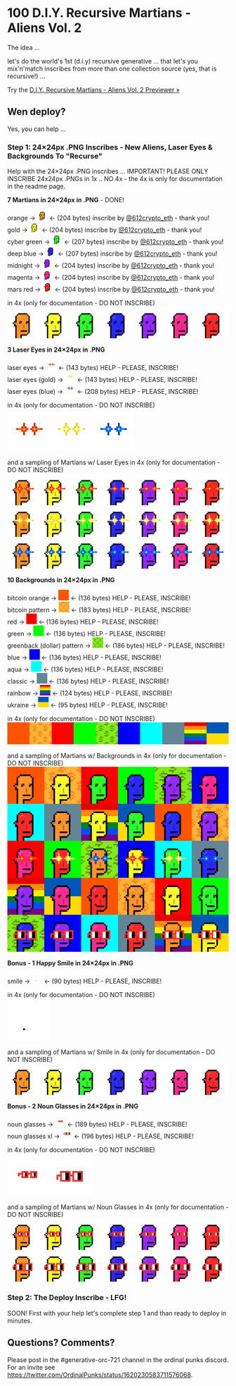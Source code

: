 # 100 D.I.Y. Recursive Martians - Aliens Vol. 2


The idea ...

let's do the world's 1st (d.i.y) recursive generative ...
that let's you mix'n'match inscribes from more than one collection source (yes, that is recursive!) ...

Try the [D.I.Y. Recursive Martians - Aliens Vol. 2 Previewer »](https://ordbase.github.io/generative-orc-721/diymartians)



## Wen deploy?

Yes, you can help ...

### Step 1:  24×24px .PNG Inscribes - New Aliens, Laser Eyes & Backgrounds To "Recurse"

Help with the 24×24px .PNG inscribes ...      IMPORTANT! PLEASE ONLY INSCRIBE 24x24px .PNGs in 1x .. NO 4x -  the 4x is only for documentation in the readme page.


**7 Martians in 24×24px in .PNG**   - DONE!

orange -> ![](i/orange.png)  <- (204 bytes)   inscribe by [@612crypto_eth](https://twitter.com/612crypto_eth) - thank you!<br>
gold       ->   ![](i/gold.png)  <-  (204 bytes)  inscribe by  [@612crypto_eth](https://twitter.com/612crypto_eth) - thank you!<br>
cyber green  ->  ![](i/cybergreen.png)  <-  (207 bytes)  inscribe by  [@612crypto_eth](https://twitter.com/612crypto_eth) - thank you!<br>
deep blue   ->   ![](i/deepblue.png)  <- (207 bytes)    inscribe by  [@612crypto_eth](https://twitter.com/612crypto_eth) - thank you!<br>
midnight   ->    ![](i/midnight.png)  <- (204 bytes)  inscribe by  [@612crypto_eth](https://twitter.com/612crypto_eth) - thank you!<br>
magenta    ->    ![](i/magenta.png)  <- (204 bytes)   inscribe by  [@612crypto_eth](https://twitter.com/612crypto_eth) - thank you!<br>
mars red -> ![](i/marsred.png)  <- (204 bytes)   inscribe by  [@612crypto_eth](https://twitter.com/612crypto_eth) - thank you!



in 4x  (only for documentation - DO NOT INSCRIBE)<br>
![](i/martians@4x.png)



**3 Laser Eyes in 24×24px in .PNG**

laser eyes -> ![](i/lasereyes.png)  <- (143 bytes) HELP - PLEASE, INSCRIBE!<br>
laser eyes (gold) ->  ![](i/lasereyes-gold.png)  <- (143 bytes) HELP - PLEASE, INSCRIBE!<br>
laser eyes (blue) ->  ![](i/lasereyes-blue.png)  <- (208 bytes) HELP - PLEASE, INSCRIBE!


in 4x  (only for documentation - DO NOT INSCRIBE)<br>
![](i/lasereyes@4x.png)

and a sampling of Martians w/ Laser Eyes in 4x  (only for documentation - DO NOT INSCRIBE)<br>
![](i/martians-lasereyes@4x.png)



**10 Backgrounds in 24×24px in .PNG**


bitcoin orange -> ![](i/background-bitcoin-orange.png)   <- (136 bytes) HELP - PLEASE, INSCRIBE!<br>
bitcoin pattern -> ![](i/background-bitcoin-pattern.png)  <- (183 bytes) HELP - PLEASE, INSCRIBE!<br>
red             -> ![](i/background-red.png)   <- (136 bytes) HELP - PLEASE, INSCRIBE!<br>
green           -> ![](i/background-green.png)  <- (136 bytes) HELP - PLEASE, INSCRIBE!<br>
greenback (dollar) pattern  -> ![](i/background-dollar-pattern.png)  <-  (186 bytes) HELP - PLEASE, INSCRIBE!<br>
blue  ->  ![](i/background-blue.png)  <- (136 bytes) HELP - PLEASE, INSCRIBE!<br>
aqua  ->  ![](i/background-aqua.png)  <- (136 bytes) HELP - PLEASE, INSCRIBE!<br>
classic -> ![](i/background-classic.png)  <- (136 bytes) HELP - PLEASE, INSCRIBE!<br>
rainbow  ->  ![](i/background-rainbow.png)  <- (124 bytes) HELP - PLEASE, INSCRIBE!<br>
ukraine  -> ![](i/background-ukraine.png)   <- (95 bytes) HELP - PLEASE, INSCRIBE!



in 4x  (only for documentation - DO NOT INSCRIBE)<br>
![](i/backgrounds@4x.png)

and a sampling of  Martians w/ Backgrounds in 4x (only for documentation - DO NOT INSCRIBE)<br>
![](i/martians-backgrounds@4x.png)





**Bonus - 1 Happy Smile in 24×24px in .PNG**

smile -> ![](i/smile.png)  <- (90 bytes) HELP - PLEASE, INSCRIBE!


in 4x (only for documentation - DO NOT INSCRIBE)<br>
![](i/smile@4x.png)

and a sampling of  Martians w/ Smile in 4x (only for documentation - DO NOT INSCRIBE)<br>
![](i/martians-smile@4x.png)


**Bonus -  2 Noun Glasses in 24×24px in .PNG**

noun glasses      -> ![](i/noun-glasses.png)   <- (189 bytes) HELP - PLEASE, INSCRIBE! <br>
noun glasses xl   ->  ![](i/noun-glasses_xl.png)  <- (196 bytes) HELP - PLEASE, INSCRIBE!


in 4x (only for documentation - DO NOT INSCRIBE)<br>
![](i/noun-glasses@4x.png)

and a sampling of Martians w/ Noun Glasses in 4x (only for documentation - DO NOT INSCRIBE)<br>
![](i/martians-noun@4x.png)





###  Step 2:   The Deploy Inscribe - LFG!

SOON!    First with your help let's complete step 1 and than ready to deploy in minutes.




## Questions? Comments?

Please post in the #generative-orc-721 channel
in the ordinal punks discord.
For an invite
see <https://twitter.com/OrdinalPunks/status/1620230583711576068>.


